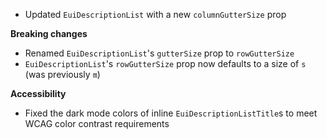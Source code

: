 - Updated `EuiDescriptionList` with a new `columnGutterSize` prop

**Breaking changes**

- Renamed `EuiDescriptionList`'s `gutterSize` prop to `rowGutterSize`
- `EuiDescriptionList`'s `rowGutterSize` prop now defaults to a size of `s` (was previously `m`)

**Accessibility**

- Fixed the dark mode colors of inline `EuiDescriptionListTitle`s to meet WCAG color contrast requirements
